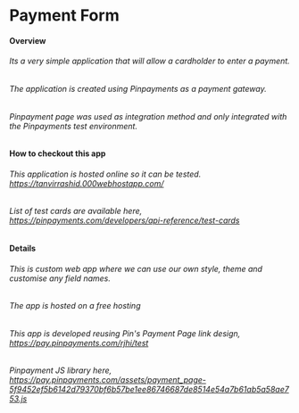 # Payment Form
#### Overview
###### Its a very simple application that will allow a cardholder to enter a payment.
###### The application is created using Pinpayments as a payment gateway.
###### Pinpayment page was used as integration method and only integrated with the Pinpayments test environment.
#### How to checkout this app
###### This application is hosted online so it can be tested. https://tanvirrashid.000webhostapp.com/
###### List of test cards are available here, https://pinpayments.com/developers/api-reference/test-cards
#### Details
###### This is custom web app where we can use our own style, theme and customise any field names.
###### The app is hosted on a free hosting
###### This app is developed reusing Pin's Payment Page link design, https://pay.pinpayments.com/rjhi/test
###### Pinpayment JS library here, https://pay.pinpayments.com/assets/payment_page-5f9452ef5b6142d79370bf6b57be1ee86746687de8514e54a7b61ab5a58ae753.js

